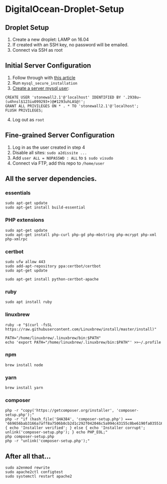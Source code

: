 # DigitalOcean-Droplet-Setup

## Droplet Setup

1. Create a new droplet: LAMP on 16.04
2. If created with an SSH key, no password will be emailed.
3. Connect via SSH as root

## Initial Server Configuration

1. Follow through with [this article][1]
2. Run `mysql_secure_installation`
3. [Create a server mysql user][2]:
```
CREATE USER 'stonewall2.1'@'localhost' IDENTIFIED BY '.2938u—(u4hnsl$123iu099293+)@#1293uhLAS@!';
GRANT ALL PRIVILEGES ON * . * TO 'stonewall2.1'@'localhost';
FLUSH PRIVILEGES;
```

4. Log out as `root`

## Fine-grained Server Configuration

1. Log in as the user created in step 4
2. Disable all sites: `sudo a2dissite ...`
3. Add `user ALL = NOPASSWD : ALL` to `$ sudo visudo`
4. Connect via FTP, add this repo to `/home/user`



## All the server dependencies.

### essentials
```
sudo apt-get update
sudo apt-get install build-essential
```

### PHP extensions
```
sudo apt-get update
sudo apt-get install php-curl php-gd php-mbstring php-mcrypt php-xml php-xmlrpc
```

### certbot
```
sudo ufw allow 443
sudo add-apt-repository ppa:certbot/certbot
sudo apt-get update
```

```
sudo apt-get install python-certbot-apache
```

### ruby
```
sudo apt install ruby
```

### linuxbrew
```    
ruby -e "$(curl -fsSL https://raw.githubusercontent.com/Linuxbrew/install/master/install)"
```

```
PATH="/home/linuxbrew/.linuxbrew/bin:$PATH"
echo 'export PATH="/home/linuxbrew/.linuxbrew/bin:$PATH"' >>~/.profile
```

### npm
```
brew install node
```

### yarn
```
brew install yarn
```

### composer
```
php -r "copy('https://getcomposer.org/installer', 'composer-setup.php');"
php -r "if (hash_file('SHA384', 'composer-setup.php') === '669656bab3166a7aff8a7506b8cb2d1c292f042046c5a994c43155c0be6190fa0355160742ab2e1c88d40d5be660b410') { echo 'Installer verified'; } else { echo 'Installer corrupt'; unlink('composer-setup.php'); } echo PHP_EOL;"
php composer-setup.php
php -r "unlink('composer-setup.php');"
```


## After all that...

```
sudo a2enmod rewrite
sudo apache2ctl configtest
sudo systemctl restart apache2
```

[1]: https://www.digitalocean.com/community/tutorials/initial-server-setup-with-ubuntu-16-04
[2]: https://www.digitalocean.com/community/tutorials/how-to-create-a-new-user-and-grant-permissions-in-mysql
